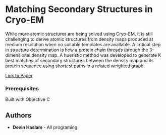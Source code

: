 # Matching Secondary Structures in Cryo-EM

While more atomic structures are being solved using Cryo-EM, it is still challenging to derive atomic structures from density maps produced at medium resolution when no suitable templates are available. A critical step in structure determination is how a protein chain threads through the 3-dimensional density map. A hueristic method was developed to generate K best matches of secondary structures between the density map and its protein sequence using shortest paths in a related weighted graph. 

[Link to Paper](http://devinhaslam.com/Research/MatchingSSE/IEEEPaper.pdf)

### Prerequisites

Built with Objective C

## Authors

* **Devin Haslam** - All programing

